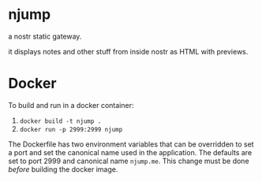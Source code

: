 njump
=====

a nostr static gateway.

it displays notes and other stuff from inside nostr as HTML with previews.


Docker
=====
To build and run in a docker container:

1. `docker build -t njump .`
2. `docker run -p 2999:2999 njump`

The Dockerfile has two environment variables that can be overridden to set a port and set the canonical name used in the application. The defaults are set to port 2999 and canonical name `njump.me`. This change must be done _before_ building the docker image.
